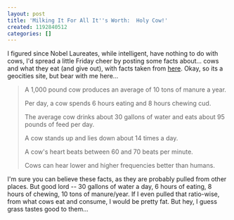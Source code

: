 ```yaml
---
layout: post
title: 'Milking It For All It''s Worth:  Holy Cow!'
created: 1192840512
categories: []
---
```

I figured since Nobel Laureates, while intelligent, have nothing to do with cows, I'd spread a little Friday cheer by posting some facts about... cows and what they eat (and give out), with facts taken from <a href="http://www.geocities.com/cowseggs/cows.html">here</a>.  Okay, so its a geocities site, but bear with me here...

<blockquote>

A 1,000 pound cow produces an average of 10 tons of manure a year. 

Per day, a cow spends 6 hours eating and 8 hours chewing cud. 

The average cow drinks about 30 gallons of water and eats about 95 pounds of feed per day. 

A cow stands up and lies down about 14 times a day. 

A cow's heart beats between 60 and 70 beats per minute. 

Cows can hear lower and higher frequencies better than humans. 
</blockquote>

I'm sure you can believe these facts, as they are probably pulled from other places.  But good lord -- 30 gallons of water a day, 6 hours of eating, 8 hours of chewing, 10 tons of manure/year.   If I even pulled that ratio-wise, from what cows eat and consume, I would be pretty fat.  But hey, I guess grass tastes good to them...
